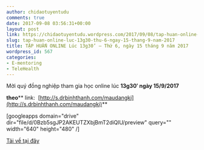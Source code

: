 ```yaml
---
author: chidaotuyentudu
comments: true
date: 2017-09-08 03:56:31+00:00
layout: post
link: https://chidaotuyentudu.wordpress.com/2017/09/08/tap-huan-online-luc-13g30-thu-6-ngay-15-thang-9-nam-2017/
slug: tap-huan-online-luc-13g30-thu-6-ngay-15-thang-9-nam-2017
title: TẬP HUẤN ONLINE Lúc 13g30’ – Thứ 6, ngày 15 tháng 9 năm 2017
wordpress_id: 567
categories:
- E-mentoring
- TeleHealth
---
```


Mời quý đồng nghiệp tham gia học online lúc **13g30′ ****ngày** **15****/9/2017**

**theo**** link:  [http://s.drbinhthanh.com/maudangki](http://s.drbinhthanh.com/maudangki)**

[googleapps domain="drive" dir="file/d/0Bzb5sgJP2AKEUTZXbjBmT2diQlU/preview" query="" width="640" height="480" /]

[Tải về tại đây](https://drive.google.com/file/d/0Bzb5sgJP2AKEUTZXbjBmT2diQlU/view?usp=sharing)
